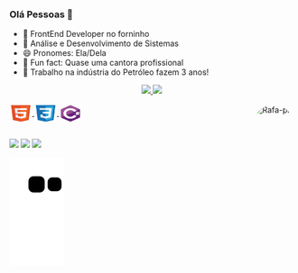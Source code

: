### Olá Pessoas 🌈

- 🔭 FrontEnd Developer no forninho
- 📖 Análise e Desenvolvimento de Sistemas
- 😄 Pronomes: Ela/Dela
- 🎤 Fun fact: Quase uma cantora profissional
- 🚢 Trabalho na indústria do Petróleo fazem 3 anos! 

<div align="center">
  <a href="https://github.com/victoriafredman">
  <img height="150em" src="https://github-readme-stats.vercel.app/api?username=victoriafredman&show_icons=true&theme=radical&include_all_commits=true&count_private=true"/>
  <img height="150em" src="https://github-readme-stats.vercel.app/api/top-langs/?username=victoriafredman&layout=compact&langs_count=7&theme=radical"/>
</div>
  
  <div style="display: inline_block"><br>
  <img align="center" alt="Victoria-HTML" height="30" width="40" src="https://raw.githubusercontent.com/devicons/devicon/master/icons/html5/html5-original.svg">
  <img align="center" alt="Victoria-CSS" height="30" width="40" src="https://raw.githubusercontent.com/devicons/devicon/master/icons/css3/css3-original.svg">
  <img align="center" alt="Victoria-Csharp" height="30" width="40" src="https://raw.githubusercontent.com/devicons/devicon/master/icons/csharp/csharp-original.svg">
  <img align="right" alt="Rafa-pic" height="150" style="border-radius:50px;" src="https://picrew.me/shareImg/org/202207/338224_vRL6NVlV.png">
</div>

  ##
 
<div> 
  <a href="https://instagram.com/victoriafredman" target="_blank"> <img src="https://img.shields.io/badge/-Instagram-%23E4405F?style=for-the-badge&logo=instagram&logoColor=white"></a>
  <a href = "mailto:vitoriafredman@gmail.com" target="_blank"> <img src="https://img.shields.io/badge/-Gmail-%23333?style=for-the-badge&logo=gmail&logoColor=white" target="_blank"></a>
  <a href="https://www.linkedin.com/in/vit%C3%B3ria-fredman-39140513a" target="_blank"> <img src="https://img.shields.io/badge/-LinkedIn-%230077B5?style=for-the-badge&logo=linkedin&logoColor=white"></a> 
 
  ![Snake animation](https://github.com/rafaballerini/rafaballerini/blob/output/github-contribution-grid-snake.svg)
 
</div>
